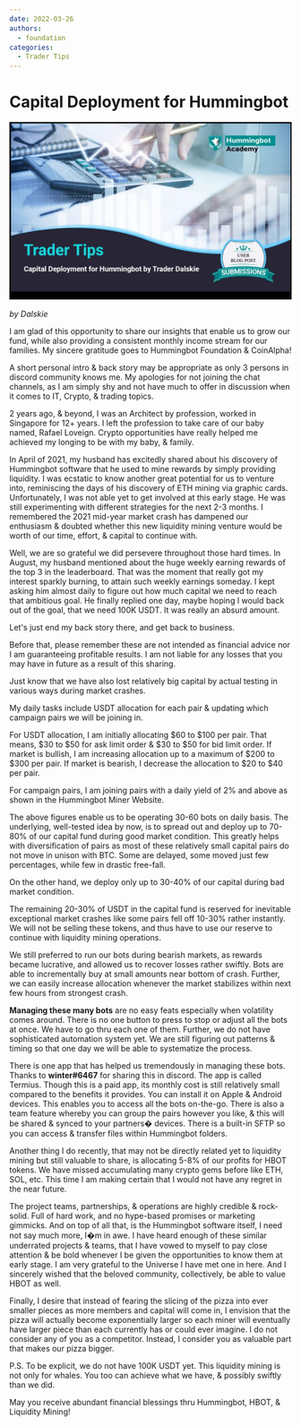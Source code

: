```yaml
---
date: 2022-03-26
authors:
  - foundation
categories:
  - Trader Tips
---
```


# Capital Deployment for Hummingbot

![Alt text](image_1.jpg)

*by Dalskie*

I am glad of this opportunity to share our insights that enable us to grow our fund, while also providing a consistent monthly income stream for our families. My sincere gratitude goes to Hummingbot Foundation & CoinAlpha!

A short personal intro & back story may be appropriate as only 3 persons in discord community knows me. My apologies for not joining the chat channels, as I am simply shy and not have much to offer in discussion when it comes to IT, Crypto, & trading topics.

2 years ago, & beyond, I was an Architect by profession, worked in Singapore for 12+ years. I left the profession to take care of our baby named, Rafael Loveign. Crypto opportunities have really helped me achieved my longing to be with my baby, & family.

In April of 2021, my husband has excitedly shared about his discovery of Hummingbot software that he used to mine rewards by simply providing liquidity. I was ecstatic to know another great potential for us to venture into, reminiscing the days of his discovery of ETH mining via graphic cards. Unfortunately, I was not able yet to get involved at this early stage. He was still experimenting with different strategies for the next 2-3 months. I remembered the 2021 mid-year market crash has dampened our enthusiasm & doubted whether this new liquidity mining venture would be worth of our time, effort, & capital to continue with.


<!-- more -->


Well, we are so grateful we did persevere throughout those hard times. In August, my husband mentioned about the huge weekly earning rewards of the top 3 in the leaderboard. That was the moment that really got my interest sparkly burning, to attain such weekly earnings someday. I kept asking him almost daily to figure out how much capital we need to reach that ambitious goal. He finally replied one day, maybe hoping I would back out of the goal, that we need 100K USDT. It was really an absurd amount.

Let's just end my back story there, and get back to business.

Before that, please remember these are not intended as financial advice nor I am guaranteeing profitable results. I am not liable for any losses that you may have in future as a result of this sharing.

Just know that we have also lost relatively big capital by actual testing in various ways during market crashes.

My daily tasks include USDT allocation for each pair & updating which campaign pairs we will be joining in.

For USDT allocation, I am initially allocating $60 to $100 per pair. That means, $30 to $50 for ask limit order & $30 to $50 for bid limit order. If market is bullish, I am increasing allocation up to a maximum of $200 to $300 per pair. If market is bearish, I decrease the allocation to $20 to $40 per pair.

For campaign pairs, I am joining pairs with a daily yield of 2% and above as shown in the Hummingbot Miner Website.

The above figures enable us to be operating 30-60 bots on daily basis. The underlying, well-tested idea by now, is to spread out and deploy up to 70-80% of our capital fund during good market condition. This greatly helps with diversification of pairs as most of these relatively small capital pairs do not move in unison with BTC. Some are delayed, some moved just few percentages, while few in drastic free-fall.

On the other hand, we deploy only up to 30-40% of our capital during bad market condition.

The remaining 20-30% of USDT in the capital fund is reserved for inevitable exceptional market crashes like some pairs fell off 10-30% rather instantly. We will not be selling these tokens, and thus have to use our reserve to continue with liquidity mining operations.

We still preferred to run our bots during bearish markets, as rewards became lucrative, and allowed us to recover losses rather swiftly. Bots are able to incrementally buy at small amounts near bottom of crash. Further, we can easily increase allocation whenever the market stabilizes within next few hours from strongest crash.

**Managing these many bots** are no easy feats especially when volatility comes around. There is no one button to press to stop or adjust all the bots at once. We have to go thru each one of them. Further, we do not have sophisticated automation system yet. We are still figuring out patterns & timing so that one day we will be able to systematize the process.

There is one app that has helped us tremendously in managing these bots. Thanks to **winter#6467** for sharing this in discord. The app is called Termius. Though this is a paid app, its monthly cost is still relatively small compared to the benefits it provides. You can install it on Apple & Android devices. This enables you to access all the bots on-the-go. There is also a team feature whereby you can group the pairs however you like, & this will be shared & synced to your partners� devices. There is a built-in SFTP so you can access & transfer files within Hummingbot folders.

Another thing I do recently, that may not be directly related yet to liquidity mining but still valuable to share, is allocating 5-8% of our profits for HBOT tokens. We have missed accumulating many crypto gems before like ETH, SOL, etc. This time I am making certain that I would not have any regret in the near future.

The project teams, partnerships, & operations are highly credible & rock-solid. Full of hard work, and no hype-based promises or marketing gimmicks. And on top of all that, is the Hummingbot software itself, I need not say much more, I�m in awe. I have heard enough of these similar underrated projects & teams, that I have vowed to myself to pay close attention & be bold whenever I be given the opportunities to know them at early stage. I am very grateful to the Universe I have met one in here. And I sincerely wished that the beloved community, collectively, be able to value HBOT as well.

Finally, I desire that instead of fearing the slicing of the pizza into ever smaller pieces as more members and capital will come in, I envision that the pizza will actually become exponentially larger so each miner will eventually have larger piece than each currently has or could ever imagine. I do not consider any of you as a competitor. Instead, I consider you as valuable part that makes our pizza bigger.

P.S. To be explicit, we do not have 100K USDT yet. This liquidity mining is not only for whales. You too can achieve what we have, & possibly swiftly than we did.

May you receive abundant financial blessings thru Hummingbot, HBOT, & Liquidity Mining!



